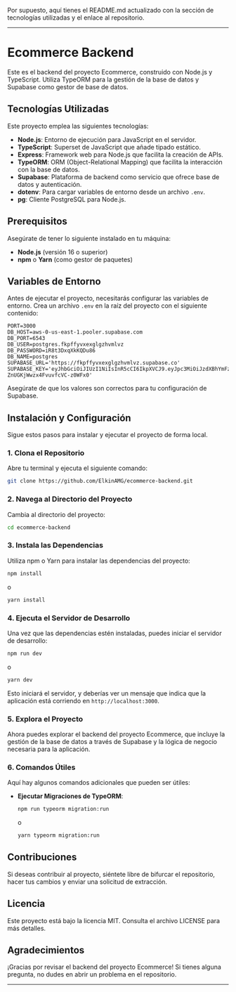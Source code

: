 Por supuesto, aquí tienes el README.md actualizado con la sección de tecnologías utilizadas y el enlace al repositorio.

---

# Ecommerce Backend

Este es el backend del proyecto Ecommerce, construido con Node.js y TypeScript. Utiliza TypeORM para la gestión de la base de datos y Supabase como gestor de base de datos.

## Tecnologías Utilizadas

Este proyecto emplea las siguientes tecnologías:

- **Node.js**: Entorno de ejecución para JavaScript en el servidor.
- **TypeScript**: Superset de JavaScript que añade tipado estático.
- **Express**: Framework web para Node.js que facilita la creación de APIs.
- **TypeORM**: ORM (Object-Relational Mapping) que facilita la interacción con la base de datos.
- **Supabase**: Plataforma de backend como servicio que ofrece base de datos y autenticación.
- **dotenv**: Para cargar variables de entorno desde un archivo `.env`.
- **pg**: Cliente PostgreSQL para Node.js.

## Prerequisitos

Asegúrate de tener lo siguiente instalado en tu máquina:

- **Node.js** (versión 16 o superior)
- **npm** o **Yarn** (como gestor de paquetes)

## Variables de Entorno

Antes de ejecutar el proyecto, necesitarás configurar las variables de entorno. Crea un archivo `.env` en la raíz del proyecto con el siguiente contenido:

```
PORT=3000
DB_HOST=aws-0-us-east-1.pooler.supabase.com
DB_PORT=6543
DB_USER=postgres.fkpffyvxexglgzhvmlvz
DB_PASSWORD=iR8t3DxqXkKQDu86
DB_NAME=postgres
SUPABASE_URL='https://fkpffyvxexglgzhvmlvz.supabase.co'
SUPABASE_KEY='eyJhbGciOiJIUzI1NiIsInR5cCI6IkpXVCJ9.eyJpc3MiOiJzdXBhYmFzZSIsInJlZiI6ImZrcGZmeXZ4ZXhnbGd6aHZtbHZ6Iiwicm9sZSI6ImFub24iLCJpYXQiOjE3MjkxNjU3MzgsImV4cCI6MjA0NDc0MTczOH0.TTVG6bWuIPqtPALu-ZnUGKjWwzx4FvuvfcVC-z0WFx0'
```

Asegúrate de que los valores son correctos para tu configuración de Supabase.

## Instalación y Configuración

Sigue estos pasos para instalar y ejecutar el proyecto de forma local.

### 1. Clona el Repositorio

Abre tu terminal y ejecuta el siguiente comando:

```bash
git clone https://github.com/ElkinAMG/ecommerce-backend.git
```

### 2. Navega al Directorio del Proyecto

Cambia al directorio del proyecto:

```bash
cd ecommerce-backend
```

### 3. Instala las Dependencias

Utiliza npm o Yarn para instalar las dependencias del proyecto:

```bash
npm install
```
o
```bash
yarn install
```

### 4. Ejecuta el Servidor de Desarrollo

Una vez que las dependencias estén instaladas, puedes iniciar el servidor de desarrollo:

```bash
npm run dev
```
o
```bash
yarn dev
```

Esto iniciará el servidor, y deberías ver un mensaje que indica que la aplicación está corriendo en `http://localhost:3000`.

### 5. Explora el Proyecto

Ahora puedes explorar el backend del proyecto Ecommerce, que incluye la gestión de la base de datos a través de Supabase y la lógica de negocio necesaria para la aplicación.

### 6. Comandos Útiles

Aquí hay algunos comandos adicionales que pueden ser útiles:

- **Ejecutar Migraciones de TypeORM**:
  ```bash
  npm run typeorm migration:run
  ```
  o
  ```bash
  yarn typeorm migration:run
  ```

## Contribuciones

Si deseas contribuir al proyecto, siéntete libre de bifurcar el repositorio, hacer tus cambios y enviar una solicitud de extracción.

## Licencia

Este proyecto está bajo la licencia MIT. Consulta el archivo LICENSE para más detalles.

## Agradecimientos

¡Gracias por revisar el backend del proyecto Ecommerce! Si tienes alguna pregunta, no dudes en abrir un problema en el repositorio.

---